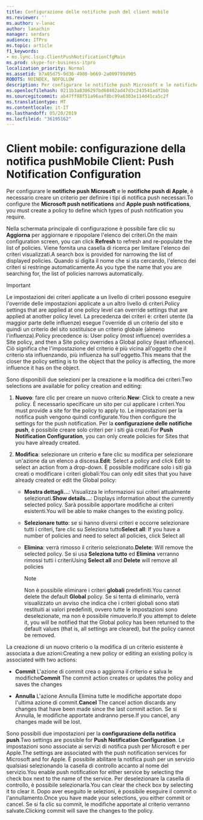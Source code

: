 ```yaml
---
title: Configurazione delle notifiche push del client mobile
ms.reviewer: ''
ms.author: v-lanac
author: lanachin
manager: serdars
audience: ITPro
ms.topic: article
f1_keywords:
- ms.lync.lscp.ClientPushNotificationCfgMain
ms.prod: skype-for-business-itpro
localization_priority: Normal
ms.assetid: b7a85d75-9d36-4980-b669-2a009799d905
ROBOTS: NOINDEX, NOFOLLOW
description: Per configurare le notifiche push Microsoft e le notifiche push di Apple, è necessario creare un criterio per definire i tipi di notifica push necessari.
ms.openlocfilehash: 0211b3a8306297bd68402ad47d3c243541adf2bb
ms.sourcegitcommit: ab47ff88f51a96aaf8bc99a6303e114d41ca5c2f
ms.translationtype: MT
ms.contentlocale: it-IT
ms.lasthandoff: 05/20/2019
ms.locfileid: "36195162"
---
```

# <a name="mobile-client-push-notification-configuration"></a><span data-ttu-id="040cd-103">Client mobile: configurazione della notifica push</span><span class="sxs-lookup"><span data-stu-id="040cd-103">Mobile Client: Push Notification Configuration</span></span>
 
<span data-ttu-id="040cd-104">Per configurare le **notifiche push Microsoft** e le **notifiche push di Apple**, è necessario creare un criterio per definire i tipi di notifica push necessari.</span><span class="sxs-lookup"><span data-stu-id="040cd-104">To configure the **Microsoft push notifications** and **Apple push notifications**, you must create a policy to define which types of push notification you require.</span></span>
  
<span data-ttu-id="040cd-105">Nella schermata principale di configurazione è possibile fare clic su **Aggiorna** per aggiornare e ripopolare l'elenco dei criteri.</span><span class="sxs-lookup"><span data-stu-id="040cd-105">On the main configuration screen, you can click **Refresh** to refresh and re-populate the list of policies.</span></span> <span data-ttu-id="040cd-106">Viene fornita una casella di ricerca per limitare l'elenco dei criteri visualizzati.</span><span class="sxs-lookup"><span data-stu-id="040cd-106">A search box is provided for narrowing the list of displayed policies.</span></span> <span data-ttu-id="040cd-107">Quando si digita il nome che si sta cercando, l'elenco dei criteri si restringe automaticamente.</span><span class="sxs-lookup"><span data-stu-id="040cd-107">As you type the name that you are searching for, the list of policies narrows automatically.</span></span>
  
> [!IMPORTANT]
> <span data-ttu-id="040cd-108">Le impostazioni dei criteri applicate a un livello di criteri possono eseguire l'override delle impostazioni applicate a un altro livello di criteri.</span><span class="sxs-lookup"><span data-stu-id="040cd-108">Policy settings that are applied at one policy level can override settings that are applied at another policy level.</span></span> <span data-ttu-id="040cd-109">La precedenza dei criteri è: criteri utente (la maggior parte delle influenze) esegue l'override di un criterio del sito e quindi un criterio del sito sostituisce un criterio globale (almeno l'influenza).</span><span class="sxs-lookup"><span data-stu-id="040cd-109">Policy precedence is: User policy (most influence) overrides a Site policy, and then a Site policy overrides a Global policy (least influence).</span></span> <span data-ttu-id="040cd-110">Ciò significa che l'impostazione del criterio è più vicina all'oggetto che il criterio sta influenzando, più influenza ha sull'oggetto.</span><span class="sxs-lookup"><span data-stu-id="040cd-110">This means that the closer the policy setting is to the object that the policy is affecting, the more influence it has on the object.</span></span> 
  
<span data-ttu-id="040cd-111">Sono disponibili due selezioni per la creazione e la modifica dei criteri:</span><span class="sxs-lookup"><span data-stu-id="040cd-111">Two selections are available for policy creation and editing:</span></span>
  
1. <span data-ttu-id="040cd-112">**Nuovo**: fare clic per creare un nuovo criterio.</span><span class="sxs-lookup"><span data-stu-id="040cd-112">**New**: Click to create a new policy.</span></span> <span data-ttu-id="040cd-113">È necessario specificare un sito per cui applicare i criteri.</span><span class="sxs-lookup"><span data-stu-id="040cd-113">You must provide a site for the policy to apply to.</span></span> <span data-ttu-id="040cd-114">Le impostazioni per la notifica push vengono quindi configurate.</span><span class="sxs-lookup"><span data-stu-id="040cd-114">You then configure the settings for the push notification.</span></span> <span data-ttu-id="040cd-115">Per la **configurazione delle notifiche push**, è possibile creare solo criteri per i siti già creati.</span><span class="sxs-lookup"><span data-stu-id="040cd-115">For **Push Notification Configuration**, you can only create policies for Sites that you have already created.</span></span>
    
2. <span data-ttu-id="040cd-116">**Modifica**: selezionare un criterio e fare clic su modifica per selezionare un'azione da un elenco a discesa.</span><span class="sxs-lookup"><span data-stu-id="040cd-116">**Edit**: Select a policy and click Edit to select an action from a drop-down.</span></span> <span data-ttu-id="040cd-117">È possibile modificare solo i siti già creati o modificare i criteri globali:</span><span class="sxs-lookup"><span data-stu-id="040cd-117">You can only edit sites that you have already created or edit the Global policy:</span></span>
    
   - <span data-ttu-id="040cd-118">**Mostra dettagli...**: Visualizza le informazioni sui criteri attualmente selezionati.</span><span class="sxs-lookup"><span data-stu-id="040cd-118">**Show details…**: Displays information about the currently selected policy.</span></span> <span data-ttu-id="040cd-119">Sarà possibile apportare modifiche ai criteri esistenti.</span><span class="sxs-lookup"><span data-stu-id="040cd-119">You will be able to make changes to the existing policy.</span></span>
    
   - <span data-ttu-id="040cd-120">**Selezionare tutto**: se si hanno diversi criteri e occorre selezionare tutti i criteri, fare clic su Seleziona tutto</span><span class="sxs-lookup"><span data-stu-id="040cd-120">**Select all**: If you have a number of policies and need to select all policies, click Select all</span></span>
    
   - <span data-ttu-id="040cd-121">**Elimina**: verrà rimosso il criterio selezionato.</span><span class="sxs-lookup"><span data-stu-id="040cd-121">**Delete**: Will remove the selected policy.</span></span> <span data-ttu-id="040cd-122">Se si usa **Seleziona tutto** ed **Elimina** verranno rimossi tutti i criteri</span><span class="sxs-lookup"><span data-stu-id="040cd-122">Using **Select all** and **Delete** will remove all policies</span></span>
    
     > [!NOTE]
     > <span data-ttu-id="040cd-123">Non è possibile eliminare i criteri **globali** predefiniti.</span><span class="sxs-lookup"><span data-stu-id="040cd-123">You cannot delete the default **Global** policy.</span></span> <span data-ttu-id="040cd-124">Se si tenta di eliminarlo, verrà visualizzato un avviso che indica che i criteri globali sono stati restituiti ai valori predefiniti, ovvero tutte le impostazioni sono deselezionate, ma non è possibile rimuoverlo.</span><span class="sxs-lookup"><span data-stu-id="040cd-124">If you attempt to delete it, you will be notified that the Global policy has been returned to the default values (that is, all settings are cleared), but the policy cannot be removed.</span></span>
  
<span data-ttu-id="040cd-125">La creazione di un nuovo criterio o la modifica di un criterio esistente è associata a due azioni:</span><span class="sxs-lookup"><span data-stu-id="040cd-125">Creating a new policy or editing an existing policy is associated with two actions:</span></span>
  
- <span data-ttu-id="040cd-126">**Commit** L'azione di commit crea o aggiorna il criterio e salva le modifiche</span><span class="sxs-lookup"><span data-stu-id="040cd-126">**Commit** The commit action creates or updates the policy and saves the changes</span></span>
    
- <span data-ttu-id="040cd-127">**Annulla** L'azione Annulla Elimina tutte le modifiche apportate dopo l'ultima azione di commit.</span><span class="sxs-lookup"><span data-stu-id="040cd-127">**Cancel** The cancel action discards any changes that have been made since the last commit action.</span></span> <span data-ttu-id="040cd-128">Se si Annulla, le modifiche apportate andranno perse.</span><span class="sxs-lookup"><span data-stu-id="040cd-128">If you cancel, any changes made will be lost.</span></span>
    
<span data-ttu-id="040cd-129">Sono possibili due impostazioni per la **configurazione della notifica push**.</span><span class="sxs-lookup"><span data-stu-id="040cd-129">Two settings are possible for **Push Notification Configuration**.</span></span> <span data-ttu-id="040cd-130">Le impostazioni sono associate ai servizi di notifica push per Microsoft e per Apple.</span><span class="sxs-lookup"><span data-stu-id="040cd-130">The settings are associated with the push notification services for Microsoft and for Apple.</span></span> <span data-ttu-id="040cd-131">È possibile abilitare la notifica push per un servizio qualsiasi selezionando la casella di controllo accanto al nome del servizio.</span><span class="sxs-lookup"><span data-stu-id="040cd-131">You enable push notification for either service by selecting the check box next to the name of the service.</span></span> <span data-ttu-id="040cd-132">Per deselezionare la casella di controllo, è possibile selezionarla.</span><span class="sxs-lookup"><span data-stu-id="040cd-132">You can clear the check box by selecting it to clear it.</span></span> <span data-ttu-id="040cd-133">Dopo aver eseguito le selezioni, è possibile eseguire il commit o l'annullamento.</span><span class="sxs-lookup"><span data-stu-id="040cd-133">Once you have made your selections, you either commit or cancel.</span></span> <span data-ttu-id="040cd-134">Se si fa clic su commit, le modifiche apportate al criterio verranno salvate.</span><span class="sxs-lookup"><span data-stu-id="040cd-134">Clicking commit will save the changes to the policy.</span></span>
  

